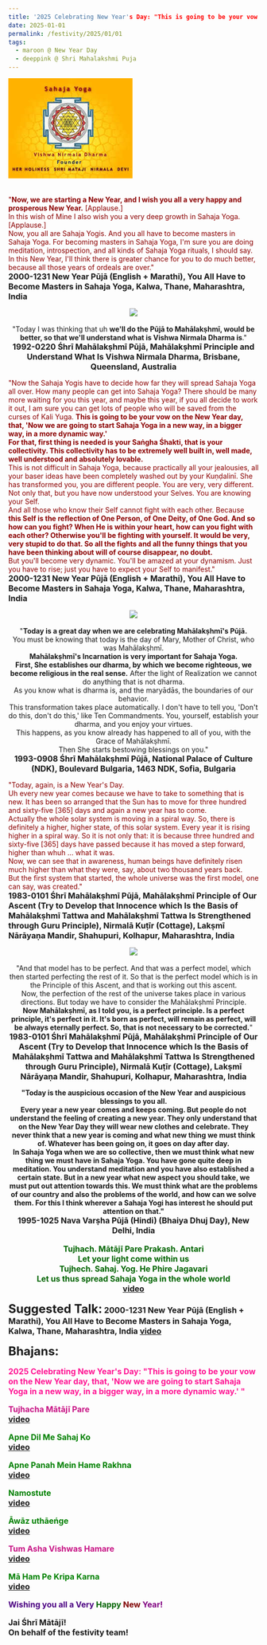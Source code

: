 ```yaml
---
title: '2025 Celebrating New Year's Day: "This is going to be your vow on the New Year day, that, &#8217;Now we are going to start Sahaja Yoga in a new way, in a bigger way, in a more dynamic way.&#8217; " '
date: 2025-01-01
permalink: /festivity/2025/01/01
tags:
  - maroon @ New Year Day
  - deeppink @ Shri Mahalakshmi Puja
---
```


<div style="text-align: left"><img src="/images/image1.png" width="250" /></div><br>

<p>
<font color="DarkRed">"<b>Now, we are starting a New Year, and I wish you all a very happy and prosperous New Year.</b> [Applause.]<br>
In this wish of Mine I also wish you a very deep growth in Sahaja Yoga. [Applause.]<br>
Now, you all are Sahaja Yogis. And you all have to become masters in Sahaja Yoga. For becoming masters in Sahaja Yoga, I'm sure you are doing meditation, introspection, and all kinds of Sahaja Yoga rituals, I should say.<br>
In this New Year, I'll think there is greater chance for you to do much better, because all those years of ordeals are over."</font><br>
<font size="+0"><b>2000-1231 New Year Pūjā (English + Marathi), You All Have to Become Masters in Sahaja Yoga, Kalwa, Thane, Maharashtra, India</b></font>
</p>

<div style="text-align: center"><img src="https://pub-1e517d8c73a64c9c82977d676b1fff72.r2.dev/FT0117.png" /></div>

<p style="text-align:center;">
"Today I was thinking that uh <b>we'll do the Pūjā to Mahālakṣhmī, would be better, so that we'll understand what is Vishwa Nirmala Dharma is</b>."<br>
<font size="+0"><b>1992-0220 Śhrī Mahālakṣhmī Pūjā, Mahālakṣhmī Principle and Understand What Is Vishwa Nirmala Dharma, Brisbane, Queensland, Australia</b></font>
</p>

<p>
<font color="DarkRed">"Now the Sahaja Yogis have to decide how far they will spread Sahaja Yoga all over. How many people can get into Sahaja Yoga? There should be many more waiting for you this year, and maybe this year, if you all decide to work it out, I am sure you can get lots of people who will be saved from the curses of Kali Yuga. <b>This is going to be your vow on the New Year day, that, 'Now we are going to start Sahaja Yoga in a new way, in a bigger way, in a more dynamic way.'<br>
For that, first thing is needed is your Saṅgha Śhakti, that is your collectivity. This collectivity has to be extremely well built in, well made, well understood and absolutely lovable.</b><br>
This is not difficult in Sahaja Yoga, because practically all your jealousies, all your baser ideas have been completely washed out by your Kuṇḍalinī. She has transformed you, you are different people. You are very, very different. Not only that, but you have now understood your Selves. You are knowing your Self.<br>
And all those who know their Self cannot fight with each other. Because <b>this Self is the reflection of One Person, of One Deity, of One God. And so how can you fight? When He is within your heart, how can you fight with each other? Otherwise you'll be fighting with yourself. It would be very, very stupid to do that. So all the fights and all the funny things that you have been thinking about will of course disappear, no doubt.</b><br>
But you'll become very dynamic. You'll be amazed at your dynamism. Just you have to rise; just you have to expect your Self to manifest."</font><br>
<font size="+0"><b>2000-1231 New Year Pūjā (English + Marathi), You All Have to Become Masters in Sahaja Yoga, Kalwa, Thane, Maharashtra, India</b></font>
</p>

<div style="text-align: center"><img src="https://pub-1e517d8c73a64c9c82977d676b1fff72.r2.dev/FT0118.png" /></div>

<p style="text-align:center;">
"<b>Today is a great day when we are celebrating Mahālakṣhmī's Pūjā.</b><br>
You must be knowing that today is the day of Mary, Mother of Christ, who was Mahālakṣhmī.<br>
<b>Mahālakṣhmī's Incarnation is very important for Sahaja Yoga.<br>
First, She establishes our dharma, by which we become righteous, we become religious in the real sense.</b> After the light of Realization we cannot do anything that is not dharma.<br>
As you know what is dharma is, and the maryādās, the boundaries of our behavior.<br>
This transformation takes place automatically. I don't have to tell you, 'Don't do this, don't do this,' like Ten Commandments. You, yourself, establish your dharma, and you enjoy your virtues.<br>
This happens, as you know already has happened to all of you, with the Grace of Mahālakṣhmī.<br>
Then She starts bestowing blessings on you."<br>
<font size="+0"><b>1993-0908 Śhrī Mahālakṣhmī Pūjā, National Palace of Culture (NDK), Boulevard Bulgaria, 1463 NDK, Sofia, Bulgaria</b></font>
</p>

<p>
<font color="DarkRed">"Today, again, is a New Year's Day.<br>
Uh every new year comes because we have to take to something that is new. It has been so arranged that the Sun has to move for three hundred and sixty-five [365] days and again a new year has to come.<br>
Actually the whole solar system is moving in a spiral way. So, there is definitely a higher, higher state, of this solar system. Every year it is rising higher in a spiral way. So it is not only that: it is because three hundred and sixty-five [365] days have passed because it has moved a step forward, higher than whuh ... what it was.<br>
Now, we can see that in awareness, human beings have definitely risen much higher than what they were, say, about two thousand years back.<br>
But the first system that started, the whole universe was the first model, one can say, was created."</font><br>
<font size="+0"><b>1983-0101 Śhrī Mahālakṣhmī Pūjā, Mahālakṣhmī Principle of Our Ascent (Try to Develop that Innocence which Is the Basis of Mahālakṣhmī Tattwa and Mahālakṣhmī Tattwa Is Strengthened through Guru Principle), Nirmalā Kuṭīr (Cottage), Lakṣmī Nārāyaṇa Mandir, Shahupuri, Kolhapur, Maharashtra, India</b></font>
</p>

<div style="text-align: center"><img src="https://pub-1e517d8c73a64c9c82977d676b1fff72.r2.dev/FT0119.png" /></div>

<p style="text-align:center;">
"And that model has to be perfect. And that was a perfect model, which then started perfecting the rest of it. So that is the perfect model which is in the Principle of this Ascent, and that is working out this ascent.<br>
Now, the perfection of the rest of the universe takes place in various directions. But today we have to consider the Mahālakṣhmī Principle.<br>
<b>Now Mahālakṣhmī, as I told you, is a perfect principle. Is a perfect principle, it's perfect in it. It's born as perfect, will remain as perfect, will be always eternally perfect. So, that is not necessary to be corrected.</b>"<br>
<font size="+0"><b>1983-0101 Śhrī Mahālakṣhmī Pūjā, Mahālakṣhmī Principle of Our Ascent (Try to Develop that Innocence which Is the Basis of Mahālakṣhmī Tattwa and Mahālakṣhmī Tattwa Is Strengthened through Guru Principle), Nirmalā Kuṭīr (Cottage), Lakṣmī Nārāyaṇa Mandir, Shahupuri, Kolhapur, Maharashtra, India</b></font>
</p>

<p style="text-align:center;">
<b>"<b>Today is the auspicious occasion of the New Year and auspicious blessings to you all.</b><br>
Every year a new year comes and keeps coming. But people do not understand the feeling of creating a new year. They only understand that on the New Year Day they will wear new clothes and celebrate. They never think that a new year is coming and what new thing we must think of. Whatever has been going on, it goes on day after day.<br>
<b>In Sahaja Yoga when we are so collective, then we must think what new thing we must have in Sahaja Yoga. You have gone quite deep in meditation. You understand meditation and you have also established a certain state.</b> But in a new year what new aspect you should take, we must put out attention towards this. <b>We must think what are the problems of our country and also the problems of the world, and how can we solve them. For this I think wherever a Sahaja Yogi has interest he should put attention on that.</b>"<br>
<font size="+0"><b>1995-1025 Nava Varṣha Pūjā (Hindi) (Bhaiya Dhuj Day), New Delhi, India</b></font><br>
<br> 
<font size="+0"><font color="DarkGreen"><b>Tujhach. Mātājī Pare Prakash. Antari</b><br>
Let your light come within us<br>
Tujhech. Sahaj. Yog. He Phire Jagavari<br>
Let us thus spread Sahaja Yoga in the whole world</font><br>
<a href="https://seven-teams.github.io/Videos_Links.html">video</a>
</p>

<font size="+2"><b>Suggested Talk:</b></font> 
<font size="+0"><b>2000-1231 New Year Pūjā (English + Marathi), You All Have to Become Masters in Sahaja Yoga, Kalwa, Thane, Maharashtra, India</b></font>
<a href="https://vimeo.com/28849212"> video</a><br>

<font size="+2"><b>Bhajans:</b></font>

<font color="DeepPink"><b>2025 Celebrating New Year's Day: "This is going to be your vow on the New Year day, that, 'Now we are going to start Sahaja Yoga in a new way, in a bigger way, in a more dynamic way.' "</b></font>

<p>
<font color="MediumVioletRed"><b>Tujhacha Mātājī Pare</b></font><br>
<a href="https://seven-teams.github.io/Videos_Links.html">video</a>
</p>

<p>
<font color="green"><b>Apne Dil Me Sahaj Ko</b></font><br>
<a href="https://seven-teams.github.io/Videos_Links.html">video</a>
</p>

<p>
<font color="green"><b>Apne Panah Mein Hame Rakhna</b></font><br>
<a href="https://seven-teams.github.io/Videos_Links.html">video</a>
</p>

<p>
<font color="green"><b>Namostute</b></font><br>
<a href="https://seven-teams.github.io/Videos_Links.html">video</a>
</p>

<p>
<font color="green"><b>Āwāz uthāeńge</b></font><br>
<a href="https://youtu.be/Ttp3KyI2rew">video</a> 
</p>

<p>
<font color="MediumVioletRed"><b>Tum Asha Vishwas Hamare</b></font><br>
<a href="https://seven-teams.github.io/Videos_Links.html">video</a>
</p>

<p>
<font color="green"><b>Mā Ham Pe Kripa Karna</b></font><br>
<a href="https://seven-teams.github.io/Videos_Links.html">video</a> 
</p>

<p>
<font color="Indigo">Wishing you all a Very</font> <font color="DarkGreen">Happy</font> <font color="Maroon">New</font> <font color="Purple">Year!</font><br>
</p>
<font size="+0">Jai Śhrī Mātājī!<br>
On behalf of the festivity team!</font>
</p>